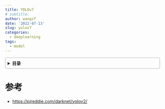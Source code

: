 ```yaml
---
title: YOLOv7
# subtitle: 
author: wangzf
date: '2022-07-13'
slug: yolov7
categories:
  - deeplearning
tags:
  - model
---
```


<style>
details {
    border: 1px solid #aaa;
    border-radius: 4px;
    padding: .5em .5em 0;
}
summary {
    font-weight: bold;
    margin: -.5em -.5em 0;
    padding: .5em;
}
details[open] {
    padding: .5em;
}
details[open] summary {
    border-bottom: 1px solid #aaa;
    margin-bottom: .5em;
}
img {
    pointer-events: none;
}
</style>

<details><summary>目录</summary><p>

- [参考](#参考)
</p></details><p></p>




# 参考

* https://pjreddie.com/darknet/yolov2/
